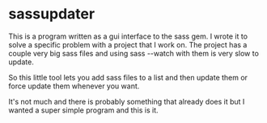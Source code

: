 # sassupdater

This is a program written as a gui interface to the sass gem. I wrote it to solve a specific problem with a project that I work on.
The project has a couple very big sass files and using sass --watch with them is very slow to update.

So this little tool lets you add sass files to a list and then update them or force update them whenever you want.

It's not much and there is probably something that already does it but I wanted a super simple program and this is it.
